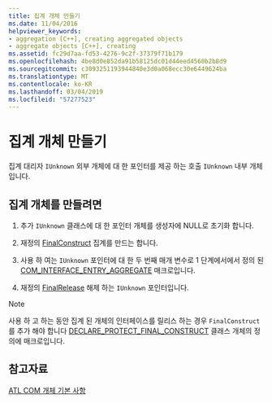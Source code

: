 ```yaml
---
title: 집계 개체 만들기
ms.date: 11/04/2016
helpviewer_keywords:
- aggregation [C++], creating aggregated objects
- aggregate objects [C++], creating
ms.assetid: fc29d7aa-fd53-4276-9c2f-37379f71b179
ms.openlocfilehash: 4be8d0e852da91b58125dc01d44eed4560b2b8d9
ms.sourcegitcommit: c3093251193944840e3d0a068ecc30e6449624ba
ms.translationtype: MT
ms.contentlocale: ko-KR
ms.lasthandoff: 03/04/2019
ms.locfileid: "57277523"
---
```

# <a name="creating-an-aggregated-object"></a>집계 개체 만들기

집계 대리자 `IUnknown` 외부 개체에 대 한 포인터를 제공 하는 호출 `IUnknown` 내부 개체입니다.

## <a name="to-create-an-aggregated-object"></a>집계 개체를 만들려면

1. 추가 `IUnknown` 클래스에 대 한 포인터 개체를 생성자에 NULL로 초기화 합니다.

1. 재정의 [FinalConstruct](../atl/reference/ccomobjectrootex-class.md#finalconstruct) 집계를 만드는 합니다.

1. 사용 하 여는 `IUnknown` 포인터에 대 한 두 번째 매개 변수로 1 단계에서에서 정의 된 [COM_INTERFACE_ENTRY_AGGREGATE](reference/com-interface-entry-macros.md#com_interface_entry_aggregate) 매크로입니다.

1. 재정의 [FinalRelease](../atl/reference/ccomobjectrootex-class.md#finalrelease) 해제 하는 `IUnknown` 포인터입니다.

> [!NOTE]
> 사용 하 고 하는 동안 집계 된 개체의 인터페이스를 릴리스 하는 경우 `FinalConstruct`를 추가 해야 합니다 [DECLARE_PROTECT_FINAL_CONSTRUCT](reference/aggregation-and-class-factory-macros.md#declare_protect_final_construct) 클래스 개체의 정의에 매크로입니다.

## <a name="see-also"></a>참고자료

[ATL COM 개체 기본 사항](../atl/fundamentals-of-atl-com-objects.md)
